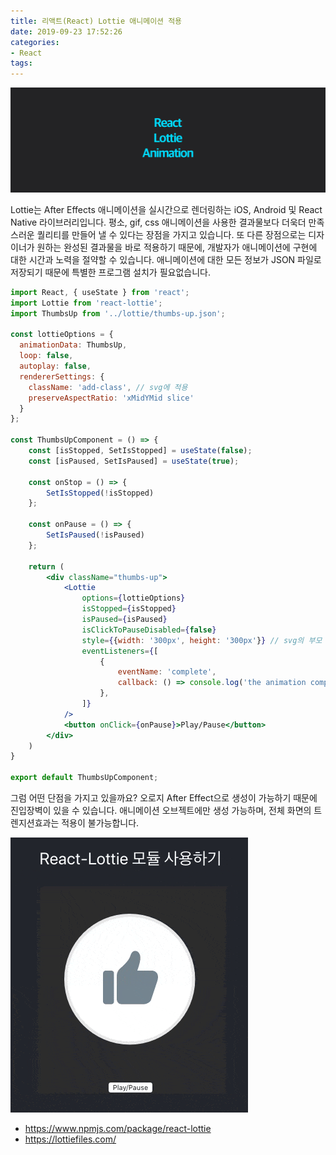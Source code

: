 ```yaml
---
title: 리액트(React) Lottie 애니메이션 적용
date: 2019-09-23 17:52:26
categories:
- React
tags:
---
```


![](/image/react-lottie/1.png)

Lottie는 After Effects 애니메이션을 실시간으로 렌더링하는 iOS, Android 및 React Native 라이브러리입니다. 평소, gif, css 애니메이션을 사용한 결과물보다 더욱더 만족스러운 퀄리티를 만들어 낼 수 있다는 장점을 가지고 있습니다. 또 다른 장점으로는 디자이너가 원하는 완성된 결과물을 바로 적용하기 때문에, 개발자가 애니메이션에 구현에 대한 시간과 노력을 절약할 수 있습니다. 애니메이션에 대한 모든 정보가 JSON 파일로 저장되기 때문에 특별한 프로그램 설치가 필요없습니다.
```jsx
import React, { useState } from 'react';
import Lottie from 'react-lottie';
import ThumbsUp from '../lottie/thumbs-up.json';

const lottieOptions = {
  animationData: ThumbsUp,   
  loop: false,        
  autoplay: false,   
  rendererSettings: {
    className: 'add-class', // svg에 적용
    preserveAspectRatio: 'xMidYMid slice'
  }
};

const ThumbsUpComponent = () => {
	const [isStopped, SetIsStopped] = useState(false);
	const [isPaused, SetIsPaused] = useState(true);

	const onStop = () => {
		SetIsStopped(!isStopped)
	};

	const onPause = () => {
		SetIsPaused(!isPaused)
	};

	return (
		<div className="thumbs-up">
			<Lottie
				options={lottieOptions}
				isStopped={isStopped}
				isPaused={isPaused}
				isClickToPauseDisabled={false}
				style={{width: '300px', height: '300px'}} // svg의 부모 div에 적용
				eventListeners={[
					{
						eventName: 'complete',
						callback: () => console.log('the animation completed'),
					},
				]}
			/>
			<button onClick={onPause}>Play/Pause</button>
		</div>
	)
}

export default ThumbsUpComponent;
```
그럼 어떤 단점을 가지고 있을까요? 오로지 After Effect으로 생성이 가능하기 때문에 진입장벽이 있을 수 있습니다. 애니메이션 오브젝트에만 생성 가능하며, 전체 화면의 트렌지션효과는 적용이 불가능합니다.

![](/image/react-lottie/2.gif)

- https://www.npmjs.com/package/react-lottie
- https://lottiefiles.com/